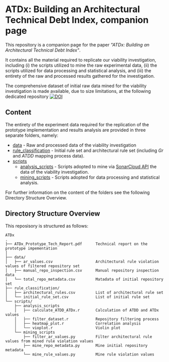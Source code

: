 # ATDx: Building an Architectural Technical Debt Index, companion page

This repository is a companion page for the paper _"ATDx: Building an Architectural Technical Debt Index"_.

It contains all the material required to replicate our viability investigation, including (i) the scripts utilized to mine the raw experimental data, (ii) the scripts utilized for data processing and statistical analysis, and (iii) the entirety of the raw and processed results gathered for the investigation.

The comprehensive dataset of initial raw data mined for the viability investigation is made available, due to size limitations, at the following dedicated repository [![DOI](https://zenodo.org/badge/DOI/10.5281/zenodo.3595502.svg)](https://doi.org/10.5281/zenodo.3595502)

Content
---------------
The entirety of the experiment data required for the replication of the prototype implementation and results analysis are provided in three separate folders, namely:

* [data](https://github.com/ATDindeX/ATDx/tree/master/data) - Raw and processed data of the viability investigation
* [rule_classification](https://github.com/ATDindeX/ATDx/tree/master/rule_classification) - Initial rule set and architectural rule set (including _Gr_ and _ATDD_ mapping process data).
* [scripts](https://github.com/ATDindeX/ATDx/tree/master/scripts) 
    * [analysis_scripts](https://github.com/ATDindeX/ATDx/tree/master/scripts/analysis_scripts) - Scripts adopted to mine via [SonarCloud API](https://sonarcloud.io/) the data of the viability investigation.
    * [mining_scripts](https://github.com/ATDindeX/ATDx/tree/master/scripts/mining_scripts) - Scripts adopted for data processing and statistical analysis.


For further information on the content of the folders see the following Directory Structure Overview.

Directory Structure Overview
---------------
This reposisory is structured as follows:
 
    ATDx
    .
    ├── ATDx_Prototype_Tech_Report.pdf      Technical report on the prototype impementation
    │
    ├── data/
    │   ├── ar_values.csv                   Architectural rule violation values of filtered repository set
    │   ├── manual_repo_inspection.csv      Manual repository inspection data
    │   └── total_repo_metadata.csv         Matadata of initial repository set
    ├── rule_classification/
    │   ├── architectural_rules.csv         List of architectural rule set
    │   └── initial_rule_set.csv            List of initial rule set
    └── scripts/
        ├── analysis_scripts
        │   ├── calculate_ATDD_ATDx.r       Calculation of ATDD and ATDx values
        │   ├── filter_dataset.r            Repository filtering process
        │   ├── heatmap_plot.r              Correlation analysis
        │   └── vioplot.r                   Violin plot
        └── mining_scripts
            ├── filter_ar_values.py         Filter architectural rule values from mined rule violation values 
            ├── mine_repo_metadata.py       Mine initial repository metadata 
            └── mine_rule_values.py         Mine rule violation values 
